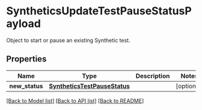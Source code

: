 # SyntheticsUpdateTestPauseStatusPayload

Object to start or pause an existing Synthetic test.

## Properties

| Name           | Type                                                          | Description | Notes      |
| -------------- | ------------------------------------------------------------- | ----------- | ---------- |
| **new_status** | [**SyntheticsTestPauseStatus**](SyntheticsTestPauseStatus.md) |             | [optional] |

[[Back to Model list]](README.md#documentation-for-models) [[Back to API list]](README.md#documentation-for-api-endpoints) [[Back to README]](README.md)
